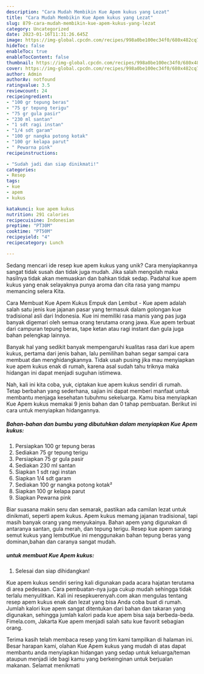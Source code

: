 ```yaml
---
description: "Cara Mudah Membikin Kue Apem kukus yang Lezat"
title: "Cara Mudah Membikin Kue Apem kukus yang Lezat"
slug: 879-cara-mudah-membikin-kue-apem-kukus-yang-lezat
category: Uncategorized
date: 2023-01-16T11:31:26.645Z
image: https://img-global.cpcdn.com/recipes/998a0be100ec34f0/680x482cq70/kue-apem-kukus-foto-resep-utama.jpg
hideToc: false
enableToc: true
enableTocContent: false
thumbnail: https://img-global.cpcdn.com/recipes/998a0be100ec34f0/680x482cq70/kue-apem-kukus-foto-resep-utama.jpg
cover: https://img-global.cpcdn.com/recipes/998a0be100ec34f0/680x482cq70/kue-apem-kukus-foto-resep-utama.jpg
author: Admin
authorAv: notfound
ratingvalue: 3.5
reviewcount: 24
recipeingredient:
- "100 gr tepung beras"
- "75 gr tepung terigu"
- "75 gr gula pasir"
- "230 ml santan"
- "1 sdt ragi instan"
- "1/4 sdt garam"
- "100 gr nangka potong kotak"
- "100 gr kelapa parut"
- " Pewarna pink"
recipeinstructions:

- "Sudah jadi dan siap dinikmati!"
categories:
- Resep
tags:
- kue
- apem
- kukus

katakunci: kue apem kukus 
nutrition: 291 calories
recipecuisine: Indonesian
preptime: "PT30M"
cooktime: "PT50M"
recipeyield: "4"
recipecategory: Lunch

---
```





Sedang mencari ide resep kue apem kukus yang unik? Cara menyiapkannya sangat tidak susah dan tidak juga mudah. Jika salah mengolah maka hasilnya tidak akan memuaskan dan bahkan tidak sedap. Padahal kue apem kukus yang enak selayaknya punya aroma dan cita rasa yang mampu memancing selera Kita.





Cara Membuat Kue Apem Kukus Empuk dan Lembut - Kue apem adalah salah satu jenis kue jajanan pasar yang termasuk dalam golongan kue tradisional asli dari Indonesia. Kue ini memiliki rasa manis yang pas juga banyak digemari oleh semua orang terutama orang jawa. Kue apem terbuat dari campuran tepung beras, tape ketan atau ragi instant dan gula juga bahan pelengkap lainnya.

Banyak hal yang sedikit banyak mempengaruhi kualitas rasa dari kue apem kukus, pertama dari jenis bahan, lalu pemilihan bahan segar sampai cara membuat dan menghidangkannya. Tidak usah pusing jika mau menyiapkan kue apem kukus enak di rumah, karena asal sudah tahu triknya maka hidangan ini dapat menjadi suguhan istimewa.






Nah, kali ini kita coba, yuk, ciptakan kue apem kukus sendiri di rumah. Tetap berbahan yang sederhana, sajian ini dapat memberi manfaat untuk membantu menjaga kesehatan tubuhmu sekeluarga. Kamu bisa menyiapkan Kue Apem kukus memakai 9 jenis bahan dan 0 tahap pembuatan. Berikut ini cara untuk menyiapkan hidangannya.

<!--inarticleads1-->

##### Bahan-bahan dan bumbu yang dibutuhkan dalam menyiapkan Kue Apem kukus:

1. Persiapkan 100 gr tepung beras
1. Sediakan 75 gr tepung terigu
1. Persiapkan 75 gr gula pasir
1. Sediakan 230 ml santan
1. Siapkan 1 sdt ragi instan
1. Siapkan 1/4 sdt garam
1. Sediakan 100 gr nangka potong kotak²
1. Siapkan 100 gr kelapa parut
1. Siapkan  Pewarna pink


Biar suasana makin seru dan semarak, pastikan ada camilan lezat untuk dinikmati, seperti apem kukus. Apem kukus memang jajanan tradisional, tapi masih banyak orang yang menyukainya. Bahan apem yang digunakan di antaranya santan, gula merah, dan tepung terigu. Resep kue apem sarang semut kukus yang lembutKue ini menggunakan bahan tepung beras yang dominan,bahan dan caranya sangat mudah. 

<!--inarticleads2-->

#####  untuk membuat Kue Apem kukus:


1. Selesai dan siap dihidangkan!

Kue apem kukus sendiri sering kali digunakan pada acara hajatan terutama di area pedesaan. Cara pembuatan-nya juga cukup mudah sehingga tidak terlalu menyulitkan. Kali ini resepkuerenyah.com akan mengulas tentang resep apem kukus enak dan lezat yang bisa Anda coba buat di rumah. Jumlah kalori kue apem sangat ditentukan dari bahan dan takaran yang digunakan, sehingga jumlah kalori pada kue apem bisa saja berbeda-beda. Fimela.com, Jakarta Kue apem menjadi salah satu kue favorit sebagian orang. 

Terima kasih telah membaca resep yang tim kami tampilkan di halaman ini. Besar harapan kami, olahan Kue Apem kukus yang mudah di atas dapat membantu anda menyiapkan hidangan yang sedap untuk keluarga/teman ataupun menjadi ide bagi kamu yang berkeinginan untuk berjualan makanan. Selamat menikmati
